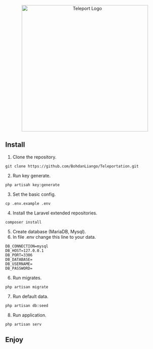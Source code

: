 



<p align="center"><img src="https://lever-client-logos.s3.us-west-2.amazonaws.com/5c728dd2-5528-404e-8ea0-c89a24115dea-1605615894379.png" width="400" alt="Teleport Logo"></p>

## Install
1) Clone the repository.
```
git clone https://github.com/BohdanLiango/Teleportation.git
```
2) Run key generate.
```
php artisah key:generate
```
3) Set the basic config.
```
cp .env.example .env
```
4) Install the Laravel extended repositories.
```
composer install
```
5) Create database (MariaDB, Mysql).
6) In file .env change this line to your data.
```dotenv
DB_CONNECTION=mysql
DB_HOST=127.0.0.1
DB_PORT=3306
DB_DATABASE=
DB_USERNAME=
DB_PASSWORD=
```
6) Run migrates.
```
php artisan migrate
```
7) Run default data.
```
php artisan db:seed
```

8) Run application.
```
php artisan serv
```


## Enjoy
